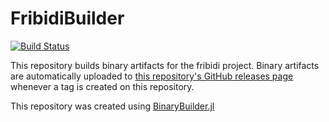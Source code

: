 # FribidiBuilder

[![Build Status](https://travis-ci.org/SimonDanisch/FribidiBuilder.svg?branch=master)](https://travis-ci.org/SimonDanisch/FribidiBuilder)

This repository builds binary artifacts for the fribidi project. Binary artifacts are automatically uploaded to
[this repository's GitHub releases page](https://github.com/SimonDanisch/FribidiBuilder/releases) whenever a tag is created
on this repository.

This repository was created using [BinaryBuilder.jl](https://github.com/JuliaPackaging/BinaryBuilder.jl)
